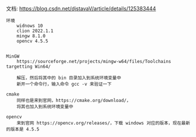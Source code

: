 
文档:
    https://blog.csdn.net/djstavaV/article/details/125383444


```text
环境
    widnows 10
    clion 2022.1.1
    mingw 8.1.0
    opencv 4.5.5


MinGW
    https://sourceforge.net/projects/mingw-w64/files/Toolchains targetting Win64/
    
    解压，然后将其中的 bin 目录加入到系统环境变量中
    新开一个命令行，输入命令 gcc -v 来验证一下

cmake
    同样也是来到官网，https://cmake.org/download/，
    将其也加入到系统环境变量中
    
opencv
    来到官网 https://opencv.org/releases/，下载 windows 对应的版本，现在最新的版本是 4.5.5






```













